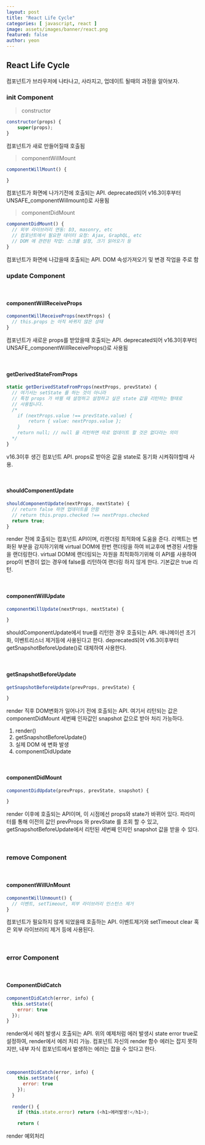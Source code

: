 ```yaml
---
layout: post
title: "React Life Cycle" 
categories: [ javascript, react ]
image: assets/images/banner/react.png
featured: false
author: yeon
---
```



## React Life Cycle
컴포넌트가 브라우저에 나타나고, 사라지고, 업데이트 될때의 과정을 알아보자.

### init Component

> constructor

```javascript
constructor(props) {
    super(props);
}
```

컴포넌트가 새로 만들어질때 호출됨

> componentWillMount

```javascript
componentWillMount() {

}
```
컴포넌트가 화면에 나가기전에 호출되는 API. deprecated되어 v16.3이후부터 UNSAFE_componentWillmount()로 사용됨

> componentDidMount

```javascript
componentDidMount() {
  // 외부 라이브러리 연동: D3, masonry, etc
  // 컴포넌트에서 필요한 데이터 요청: Ajax, GraphQL, etc
  // DOM 에 관련된 작업: 스크롤 설정, 크기 읽어오기 등
}
```

컴포넌트가 화면에 나갔을때 호출되는 API. DOM 속성가져오기 및 변경 작업을 주로 함

### update Component

<br>

#### componentWillReceiveProps

```javascript
componentWillReceiveProps(nextProps) {
  // this.props 는 아직 바뀌지 않은 상태
}
```

컴포넌트가 새로운 props를 받았을때 호출되는 API. deprecated되어 v16.3이후부터 UNSAFE_componentWillReceiveProps()로 사용됨

<br>

#### getDerivedStateFromProps

```javascript
static getDerivedStateFromProps(nextProps, prevState) {
  // 여기서는 setState 를 하는 것이 아니라
  // 특정 props 가 바뀔 때 설정하고 설정하고 싶은 state 값을 리턴하는 형태로
  // 사용됩니다.
  /*
    if (nextProps.value !== prevState.value) {
        return { value: nextProps.value };
    }
    return null; // null 을 리턴하면 따로 업데이트 할 것은 없다라는 의미
  */
}
```
v16.3이후 생긴 컴포넌트 API. props로 받아온 값을 state로 동기화 시켜줘야할때 사용.


<br>

#### shouldComponentUpdate

```javascript
shouldComponentUpdate(nextProps, nextState) {
  // return false 하면 업데이트를 안함
  // return this.props.checked !== nextProps.checked
  return true;
}
```

render 전에 호출되는 컴포넌트 API이며, 리랜더링 최적화에 도움을 준다. 리액트는 변화된 부분을 감지하기위해 virtual DOM에 한번 랜더링을 하여 비교후에 변경된 사항들을 랜더링한다. virtual DOM에 랜더링되는 자원을 최적화하기위해 이 API를 사용하여 prop이 변경이 없는 경우에 false를 리턴하여 랜더링 하지 않게 한다. 기본값은 true 리턴.

<br>

#### componentWillUpdate

```javascript
componentWillUpdate(nextProps, nextState) {

}
```

shouldComponentUpdate에서 true를 리턴한 경우 호출되는 API. 애니메이션 초기화, 이벤트리스너 제거등에 사용된다고 한다. 
deprecated되어 v16.3이후부터 getSnapshotBeforeUpdate()로 대체하여 사용한다.

<br>

#### getSnapshotBeforeUpdate

```javascript
getSnapshotBeforeUpdate(prevProps, prevState) {

}
```

render 직후 DOM변화가 일어나기 전에 호출되는 API. 여기서 리턴되는 값은 componentDidMount 세번째 인자값인 snapshot 값으로 받아 처리 가능하다.

1. render()
2. getSnapshotBeforeUpdate()
3. 실제 DOM 에 변화 발생
4. componentDidUpdate

<br>

#### componentDidMount

```javascript
componentDidUpdate(prevProps, prevState, snapshot) {

}
```

render 이후에 호출되는 API이며, 이 시점에선 props와 state가 바뀌어 있다. 파라미터를 통해 이전의 값인 prevProps 와 prevState 를 조회 할 수 있고, getSnapshotBeforeUpdate에서 리턴된 세번째 인자인 snapshot 값을 받을 수 있다.

<br>

### remove Component

<br>

#### componentWillUnMount

```javascript
componentWillUnmount() {
  // 이벤트, setTimeout, 외부 라이브러리 인스턴스 제거
}
```

컴포넌트가 필요하지 않게 되었을때 호출하는 API. 이벤트제거와 setTimeout clear 혹은 외부 라이브러리 제거 등에 사용된다.

<br>

### error Component

<br>

#### ComponentDidCatch

```javascript
componentDidCatch(error, info) {
  this.setState({
    error: true
  });
}
```

render에서 에러 발생시 호출되는 API. 위의 예제처럼 에러 발생시 state error true로 설정하여, render에서 에러 처리 가능. 컴포넌트 자신의 render 함수 에러는 잡지 못하지만, 내부 자식 컴포넌트에서 발생하는 에러는 잡을 수 있다고 한다.

<br>

```javascript
componentDidCatch(error, info) {
    this.setState({
      error: true
    });
  }
  
  render() {
    if (this.state.error) return (<h1>에러발생!</h1>);

    return (
```

render 예외처리

<br><br><br>